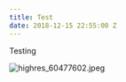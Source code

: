 ```yaml
---
title: Test
date: 2018-12-15 22:55:00 Z
---
```


Testing

![highres_60477602.jpeg](/uploads/highres_60477602.jpeg)